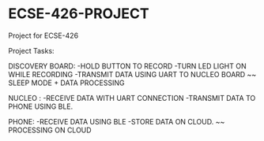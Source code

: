 # ECSE-426-PROJECT
Project for ECSE-426

Project Tasks:

DISCOVERY BOARD: 
-HOLD BUTTON TO RECORD
-TURN LED LIGHT ON WHILE RECORDING
-TRANSMIT DATA USING UART TO NUCLEO BOARD
~~ SLEEP MODE + DATA PROCESSING

NUCLEO : 
-RECEIVE DATA WITH UART CONNECTION
-TRANSMIT DATA TO PHONE USING BLE.

PHONE:
-RECEIVE DATA USING BLE
-STORE DATA ON CLOUD.
~~ PROCESSING ON CLOUD
